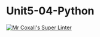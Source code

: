 # Unit5-04-Python
[![Mr Coxall's Super Linter](https://github.com/ICS3U-Programming-JosephK/Unit5-04-Python/workflows/Mr%20Coxall's%20Super%20Linter/badge.svg)](https://github.com/ICS3U-Programming-JosephK/Unit5-04-Python/actions/)
